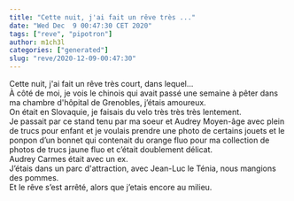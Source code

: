 ```yaml
---
title: "Cette nuit, j'ai fait un rêve très ..."
date: "Wed Dec  9 00:47:30 CET 2020"
tags: ["reve", "pipotron"]
author: m1ch3l
categories: ["generated"]
slug: "reve/2020-12-09-00:47:30"
---
```


Cette nuit, j'ai fait un rêve très court, dans lequel...<br>
À côté de moi, je vois le chinois qui avait passé une semaine à pêter dans ma chambre d'hôpital de Grenobles, j’étais amoureux.<br>
On était en Slovaquie, je faisais du velo très très très lentement.<br>
Je passait par ce stand tenu par ma soeur et Audrey Moyen-âge avec plein de trucs pour enfant et je voulais prendre une photo de certains jouets et le ponpon d’un bonnet qui contenait du orange fluo pour ma collection de photos de trucs jaune fluo et c’était doublement délicat.<br>
Audrey Carmes était avec un ex.<br>
J’étais dans un parc d'attraction, avec Jean-Luc le Ténia, nous mangions des pommes.<br>
Et le rêve s’est arrêté, alors que j’etais encore au milieu.<br>
